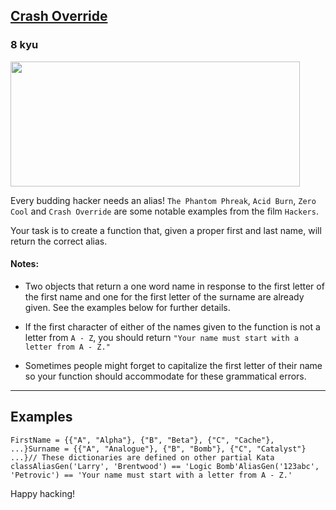 <h2><a href=https://www.codewars.com/kata/578c1e2edaa01a9a02000b7f/train/csharp target="_blank">Crash Override</a></h2><h3>8 kyu</h3><img style="width:463px;height:200px;" src="https://media.giphy.com/media/13AN8X7jBIm15m/giphy.gif"><p>Every budding hacker needs an alias! <code>The Phantom Phreak</code>, <code>Acid Burn</code>, <code>Zero Cool</code> and <code>Crash Override</code> are some notable examples from the film <code>Hackers</code>.</p><p>Your task is to create a function that, given a proper first and last name, will return the correct alias.</p><h4 id="notes">Notes:</h4><ul><li><p>Two objects that return a one word name in response to the first letter of the first name and one for the first letter of the surname are already given. See the examples below for further details.</p></li><li><p>If the first character of either of the names given to the function is not a letter from <code>A - Z</code>, you should return <code>"Your name must start with a letter from A - Z."</code></p></li><li><p>Sometimes people might forget to capitalize the first letter of their name so your function should accommodate for these grammatical errors.</p></li></ul><hr><h2 id="examples">Examples</h2><pre style="display: none;"><code class="language-javascript"><span class="cm-comment">// These two objects are preloaded, you need to use them in your code</span><span class="cm-keyword">var</span> <span class="cm-def">firstName</span> <span class="cm-operator">=</span> {<span class="cm-property">A</span>: <span class="cm-string">'Alpha'</span>, <span class="cm-property">B</span>: <span class="cm-string">'Beta'</span>, <span class="cm-property">C</span>: <span class="cm-string">'Cache'</span> <span class="cm-meta">...</span>}<span class="cm-keyword">var</span> <span class="cm-def">surname</span> <span class="cm-operator">=</span> {<span class="cm-property">A</span>: <span class="cm-string">'Analogue'</span>, <span class="cm-property">B</span>: <span class="cm-string">'Bomb'</span>, <span class="cm-property">C</span>: <span class="cm-string">'Catalyst'</span> <span class="cm-meta">...</span>}<span class="cm-variable">aliasGen</span>(<span class="cm-string">'Larry'</span>, <span class="cm-string">'Brentwood'</span>) <span class="cm-operator">===</span> <span class="cm-string">'Logic Bomb'</span><span class="cm-variable">aliasGen</span>(<span class="cm-string">'123abc'</span>, <span class="cm-string">'Petrovic'</span>) <span class="cm-operator">===</span> <span class="cm-string">'Your name must start with a letter from A - Z.'</span></code></pre><pre style="display: none;"><code class="language-ruby"><span class="cm-comment"># These two hashes are preloaded, you need to use them in your code</span><span class="cm-tag">FIRST_NAME</span> <span class="cm-operator">=</span> {<span class="cm-string">'A'</span><span class="cm-operator">:</span> <span class="cm-string">'Alpha'</span>, <span class="cm-string">'B'</span><span class="cm-operator">:</span> <span class="cm-string">'Beta'</span>, <span class="cm-string">'C'</span><span class="cm-operator">:</span> <span class="cm-string">'Cache'</span>, <span class="cm-operator">...</span>}<span class="cm-tag">SURNAME</span> <span class="cm-operator">=</span> {<span class="cm-string">'A'</span><span class="cm-operator">:</span> <span class="cm-string">'Analogue'</span>, <span class="cm-string">'B'</span><span class="cm-operator">:</span> <span class="cm-string">'Bomb'</span>, <span class="cm-string">'C'</span><span class="cm-operator">:</span> <span class="cm-string">'Catalyst'</span> <span class="cm-operator">...</span>}<span class="cm-variable">alias_gen</span>(<span class="cm-string">'Larry'</span>, <span class="cm-string">'Brentwood'</span>) <span class="cm-operator">==</span> <span class="cm-string">'Logic Bomb'</span><span class="cm-variable">alias_gen</span>(<span class="cm-string">'123abc'</span>, <span class="cm-string">'Petrovic'</span>) <span class="cm-operator">==</span> <span class="cm-string">'Your name must start with a letter from A - Z.'</span></code></pre><pre style="display: none;"><code class="language-python"><span class="cm-comment"># These two dictionaries are preloaded, you need to use them in your code</span><span class="cm-variable">FIRST_NAME</span> <span class="cm-operator">=</span> {<span class="cm-string">'A'</span>: <span class="cm-string">'Alpha'</span>, <span class="cm-string">'B'</span>: <span class="cm-string">'Beta'</span>, <span class="cm-string">'C'</span>: <span class="cm-string">'Cache'</span>, <span class="cm-operator">...</span>}<span class="cm-variable">SURNAME</span> <span class="cm-operator">=</span> {<span class="cm-string">'A'</span>: <span class="cm-string">'Analogue'</span>, <span class="cm-string">'B'</span>: <span class="cm-string">'Bomb'</span>, <span class="cm-string">'C'</span>: <span class="cm-string">'Catalyst'</span> <span class="cm-operator">...</span>}<span class="cm-variable">alias_gen</span>(<span class="cm-string">'Larry'</span>, <span class="cm-string">'Brentwood'</span>) <span class="cm-operator">==</span> <span class="cm-string">'Logic Bomb'</span><span class="cm-variable">alias_gen</span>(<span class="cm-string">'123abc'</span>, <span class="cm-string">'Petrovic'</span>) <span class="cm-operator">==</span> <span class="cm-string">'Your name must start with a letter from A - Z.'</span></code></pre><pre><code class="language-csharp"><span class="cm-variable">FirstName</span> <span class="cm-operator">=</span> {{<span class="cm-string">"A"</span>, <span class="cm-string">"Alpha"</span>}, {<span class="cm-string">"B"</span>, <span class="cm-string">"Beta"</span>}, {<span class="cm-string">"C"</span>, <span class="cm-string">"Cache"</span>}, ...}<span class="cm-variable">Surname</span> <span class="cm-operator">=</span> {{<span class="cm-string">"A"</span>, <span class="cm-string">"Analogue"</span>}, {<span class="cm-string">"B"</span>, <span class="cm-string">"Bomb"</span>}, {<span class="cm-string">"C"</span>, <span class="cm-string">"Catalyst"</span>} ...}<span class="cm-comment">// These dictionaries are defined on other partial Kata class</span><span class="cm-variable">AliasGen</span>(<span class="cm-string">'Larry'</span>, <span class="cm-string">'Brentwood'</span>) <span class="cm-operator">==</span> <span class="cm-string">'Logic Bomb'</span><span class="cm-variable">AliasGen</span>(<span class="cm-string">'123abc'</span>, <span class="cm-string">'Petrovic'</span>) <span class="cm-operator">==</span> <span class="cm-string">'Your name must start with a letter from A - Z.'</span></code></pre><pre style="display: none;"><code class="language-scala"><span class="cm-comment">// These two maps are preloaded, you need to use them in your code</span><span class="cm-keyword">val</span> <span class="cm-def">forenames</span> <span class="cm-operator">=</span> <span class="cm-type">Map</span>(<span class="cm-atom">'A</span><span class="cm-atom">'</span> <span class="cm-operator">-&gt;</span> <span class="cm-string">"Alpha"</span>, <span class="cm-atom">'B</span><span class="cm-atom">'</span> <span class="cm-operator">-&gt;</span> <span class="cm-string">"Beta"</span>, <span class="cm-atom">'C</span><span class="cm-atom">'</span> <span class="cm-operator">-&gt;</span> <span class="cm-string">"Cache"</span>, ...)<span class="cm-keyword">val</span> <span class="cm-def">surnames</span> <span class="cm-operator">=</span> <span class="cm-type">Map</span>(<span class="cm-atom">'A</span><span class="cm-atom">'</span> <span class="cm-operator">-&gt;</span> <span class="cm-string">"Analogue"</span>, <span class="cm-atom">'B</span><span class="cm-atom">'</span> <span class="cm-operator">-&gt;</span> <span class="cm-string">"Bomb"</span>, <span class="cm-atom">'C</span><span class="cm-atom">'</span> <span class="cm-operator">-&gt;</span> <span class="cm-string">"Catalyst"</span>, ...)<span class="cm-variable">aliasGen</span>(<span class="cm-string">"Larry"</span>, <span class="cm-string">"Brentwood"</span>) <span class="cm-operator">==</span> <span class="cm-string">"Logic Bomb"</span><span class="cm-variable">aliasGen</span>(<span class="cm-string">"123abc"</span>, <span class="cm-string">"Petrovic"</span>) <span class="cm-operator">==</span> <span class="cm-string">"Your name must start with a letter from A - Z."</span></code></pre><p>Happy hacking!</p>